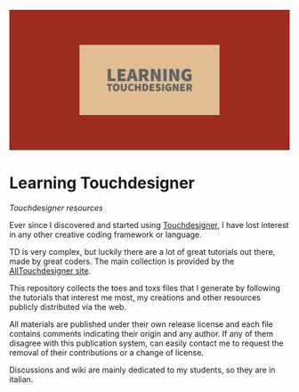 ![cover](Cover.png)

# Learning Touchdesigner
*Touchdesigner resources*

Ever since I discovered and started using [Touchdesigner](https://derivative.ca/), I have lost interest in any other creative coding framework or language.

TD is very complex, but luckily there are a lot of great tutorials out there, made by great coders. The main collection is provided by the [AllTouchdesigner site](http://alltd.org/).

This repository collects the toes and toxs files that I generate by following the tutorials that interest me most, my creations and other resources publicly distributed via the web.

All materials are published under their own release license and each file contains comments indicating their origin and any author. If any of them disagree with this publication system, can easily contact me to request the removal of their contributions or a change of license.

Discussions and wiki are mainly dedicated to my students, so they are in italian.

